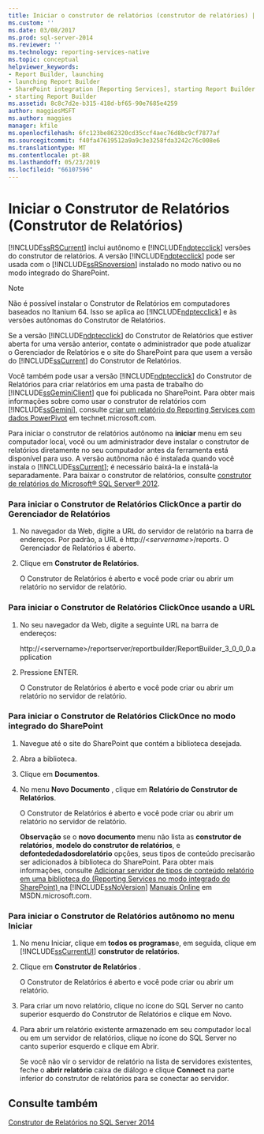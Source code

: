 ```yaml
---
title: Iniciar o construtor de relatórios (construtor de relatórios) | Microsoft Docs
ms.custom: ''
ms.date: 03/08/2017
ms.prod: sql-server-2014
ms.reviewer: ''
ms.technology: reporting-services-native
ms.topic: conceptual
helpviewer_keywords:
- Report Builder, launching
- launching Report Builder
- SharePoint integration [Reporting Services], starting Report Builder
- starting Report Builder
ms.assetid: 8c8c7d2e-b315-418d-bf65-90e7685e4259
author: maggiesMSFT
ms.author: maggies
manager: kfile
ms.openlocfilehash: 6fc123be862320cd35ccf4aec76d8bc9cf7877af
ms.sourcegitcommit: f40fa47619512a9a9c3e3258fda3242c76c008e6
ms.translationtype: MT
ms.contentlocale: pt-BR
ms.lasthandoff: 05/23/2019
ms.locfileid: "66107596"
---
```

# <a name="start-report-builder-report-builder"></a>Iniciar o Construtor de Relatórios (Construtor de Relatórios)
  [!INCLUDE[ssRSCurrent](../../includes/ssrscurrent-md.md)] inclui autônomo e [!INCLUDE[ndptecclick](../../includes/ndptecclick-md.md)] versões do construtor de relatórios. A versão [!INCLUDE[ndptecclick](../../includes/ndptecclick-md.md)] pode ser usada com o [!INCLUDE[ssRSnoversion](../../includes/ssrsnoversion-md.md)] instalado no modo nativo ou no modo integrado do SharePoint.  
  
> [!NOTE]  
>  Não é possível instalar o Construtor de Relatórios em computadores baseados no Itanium 64. Isso se aplica ao [!INCLUDE[ndptecclick](../../includes/ndptecclick-md.md)] e às versões autônomas do Construtor de Relatórios.  
  
 Se a versão [!INCLUDE[ndptecclick](../../includes/ndptecclick-md.md)] do Construtor de Relatórios que estiver aberta for uma versão anterior, contate o administrador que pode atualizar o Gerenciador de Relatórios e o site do SharePoint para que usem a versão do [!INCLUDE[ssCurrent](../../includes/sscurrent-md.md)] do Construtor de Relatórios.  
  
 Você também pode usar a versão [!INCLUDE[ndptecclick](../../includes/ndptecclick-md.md)] do Construtor de Relatórios para criar relatórios em uma pasta de trabalho do [!INCLUDE[ssGeminiClient](../../includes/ssgeminiclient-md.md)] que foi publicada no SharePoint. Para obter mais informações sobre como usar o construtor de relatórios com [!INCLUDE[ssGemini](../../includes/ssgemini-md.md)], consulte [criar um relatório do Reporting Services com dados PowerPivot](https://go.microsoft.com/fwlink/?LinkId=185238) em technet.microsoft.com.  
  
 Para iniciar o construtor de relatórios autônomo na **iniciar** menu em seu computador local, você ou um administrador deve instalar o construtor de relatórios diretamente no seu computador antes da ferramenta está disponível para uso. A versão autônoma não é instalada quando você instala o [!INCLUDE[ssCurrent](../../includes/sscurrent-md.md)]; é necessário baixá-la e instalá-la separadamente. Para baixar o construtor de relatórios, consulte [construtor de relatórios do Microsoft® SQL Server® 2012](https://go.microsoft.com/fwlink/?LinkId=401502).  
  
### <a name="to-start-report-builder-clickonce-from-report-manager"></a>Para iniciar o Construtor de Relatórios ClickOnce a partir do Gerenciador de Relatórios  
  
1.  No navegador da Web, digite a URL do servidor de relatório na barra de endereços. Por padrão, a URL é http://\<*servername*>/reports. O Gerenciador de Relatórios é aberto.  
  
2.  Clique em **Construtor de Relatórios**.  
  
     O Construtor de Relatórios é aberto e você pode criar ou abrir um relatório no servidor de relatório.  
  
### <a name="to-start-report-builder-clickonce-using-a-url"></a>Para iniciar o Construtor de Relatórios ClickOnce usando a URL  
  
1.  No seu navegador da Web, digite a seguinte URL na barra de endereços:  
  
     http://\<servername>/reportserver/reportbuilder/ReportBuilder_3_0_0_0.application  
  
2.  Pressione ENTER.  
  
     O Construtor de Relatórios é aberto e você pode criar ou abrir um relatório no servidor de relatório.  
  
### <a name="to-start-report-builder-clickonce-in-sharepoint-integrated-mode"></a>Para iniciar o Construtor de Relatórios ClickOnce no modo integrado do SharePoint  
  
1.  Navegue até o site do SharePoint que contém a biblioteca desejada.  
  
2.  Abra a biblioteca.  
  
3.  Clique em **Documentos**.  
  
4.  No menu **Novo Documento** , clique em **Relatório do Construtor de Relatórios**.  
  
     O Construtor de Relatórios é aberto e você pode criar ou abrir um relatório no servidor de relatório.  
  
     **Observação** se o **novo documento** menu não lista as **construtor de relatórios**, **modelo do construtor de relatórios**, e **defontededadosdorelatório** opções, seus tipos de conteúdo precisarão ser adicionados à biblioteca do SharePoint. Para obter mais informações, consulte [Adicionar servidor de tipos de conteúdo relatório em uma biblioteca do &#40;Reporting Services no modo integrado do SharePoint&#41; ](../add-reporting-services-content-types-to-a-sharepoint-library.md) na [!INCLUDE[ssNoVersion](../../includes/ssnoversion-md.md)] [Manuais Online](https://go.microsoft.com/fwlink/?LinkId=154888) em MSDN.microsoft.com.  
  
### <a name="to-start-report-builder-stand-alone-from-the-start-menu"></a>Para iniciar o Construtor de Relatórios autônomo no menu Iniciar  
  
1.  No menu Iniciar, clique em **todos os programas**e, em seguida, clique em [!INCLUDE[ssCurrentUI](../../includes/sscurrentui-md.md)] **construtor de relatórios**.  
  
2.  Clique em **Construtor de Relatórios** .  
  
     O Construtor de Relatórios é aberto e você pode criar ou abrir um relatório.  
  
3.  Para criar um novo relatório, clique no ícone do SQL Server no canto superior esquerdo do Construtor de Relatórios e clique em Novo.  
  
4.  Para abrir um relatório existente armazenado em seu computador local ou em um servidor de relatórios, clique no ícone do SQL Server no canto superior esquerdo e clique em Abrir.  
  
     Se você não vir o servidor de relatório na lista de servidores existentes, feche o **abrir relatório** caixa de diálogo e clique **Connect** na parte inferior do construtor de relatórios para se conectar ao servidor.  
  
## <a name="see-also"></a>Consulte também  
 [Construtor de Relatórios no SQL Server 2014](report-builder-in-sql-server-2016.md)  
  
  
